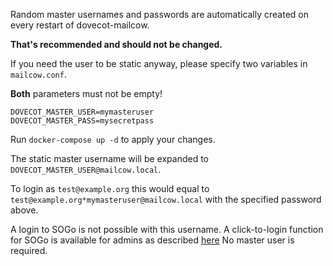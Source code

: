 Random master usernames and passwords are automatically created on every restart of dovecot-mailcow.

**That's recommended and should not be changed.**

If you need the user to be static anyway, please specify two variables in `mailcow.conf`.

**Both** parameters must not be empty!

```
DOVECOT_MASTER_USER=mymasteruser
DOVECOT_MASTER_PASS=mysecretpass
```

Run `docker-compose up -d` to apply your changes.

The static master username will be expanded to `DOVECOT_MASTER_USER@mailcow.local`.

To login as `test@example.org` this would equal to `test@example.org*mymasteruser@mailcow.local` with the specified password above.

A login to SOGo is not possible with this username. A click-to-login function for SOGo is available for admins as described [here](https://mailcow.github.io/mailcow-dockerized-docs/debug-admin_login_sogo/)
No master user is required.